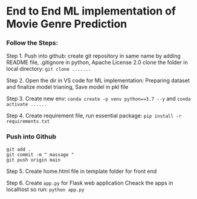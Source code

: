 # End to End ML implementation of Movie Genre Prediction 

### Follow the Steps:

Step 1. Push into github: create git repository in same name by adding README file, .gitignore in python, Apache License 2.0 
        clone the folder in local directory: ``` git clone ....... ```

Step 2. Open the dir in VS code for ML implementation:
        Preparing dataset and finalize model trianing, Save model in pkl file

Step 3. Create new env: ``` conda create -p venv python==3.7 --y ``` and 
          ``` conda activate ......  ```
          
Step 4. Create requirement file, run essential package:  ``` pip install -r requirements.txt ```

### Push into Github
```
git add .
git commit -m " massage "
git push origin main
```
Step 5. Create home.html file in template folder for front end 

Step 6. Create ``` app.py ``` for Flask web application 
        Cheack the apps in localhost so run: ``` python app.py ```
